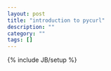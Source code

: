```yaml
---
layout: post
title: "introduction to pycurl"
description: ""
category: ""
tags: []
---
```

{% include JB/setup %}
